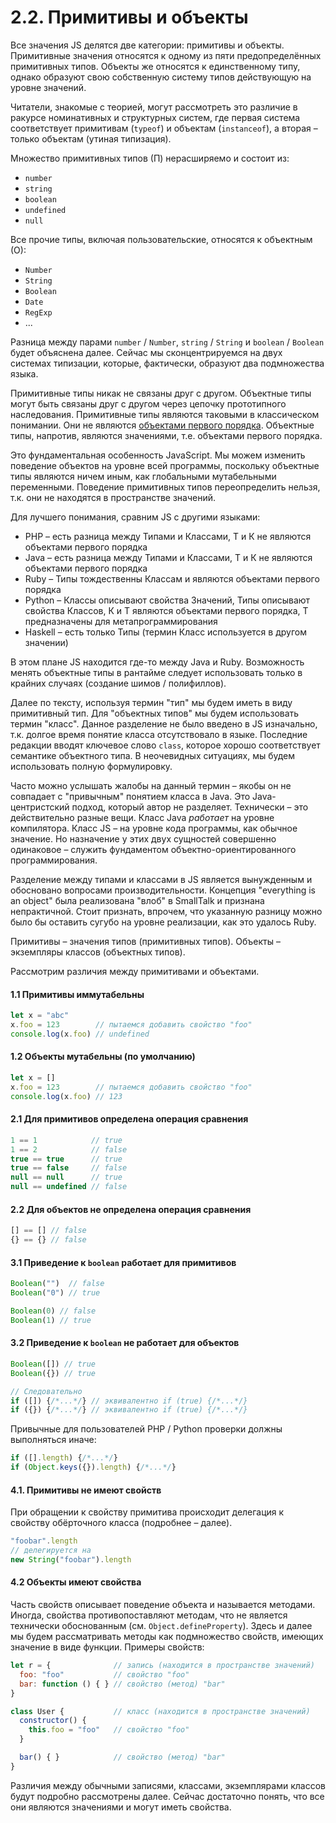 # 2.2. Примитивы и объекты

Все значения JS делятся две категории: примитивы и объекты. Примитивные значения
относятся к одному из пяти предопределённых примитивных типов. Объекты же относятся к единственному типу,
однако образуют свою собственную систему типов действующую на уровне значений.

Читатели, знакомые с теорией, могут рассмотреть это различие в ракурсе номинативных
и структурных систем, где первая система соответствует примитивам (`typeof`) и объектам (`instanceof`),
а вторая – только объектам (утиная типизация).

Множество примитивных типов (П) нерасширяемо и состоит из:

* `number`
* `string`
* `boolean`
* `undefined`
* `null`

Все прочие типы, включая пользовательские, относятся к объектным (О):

* `Number`
* `String`
* `Boolean`
* `Date`
* `RegExp`
* ...

Разница между парами `number` / `Number`, `string` / `String` и `boolean` / `Boolean`
будет объяснена далее. Сейчас мы сконцентрируемся на двух системах типизации, которые, фактически,
образуют два подмножества языка.

Примитивные типы никак не связаны друг с другом. Объектные типы могут быть
связаны друг с другом через цепочку прототипного наследования. Примитивные типы являются таковыми
в классическом понимании. Они не являются [объектами первого порядка](https://en.wikipedia.org/wiki/First-class_citizen).
Объектные типы, напротив, являются значениями, т.е. объектами первого порядка.

Это фундаментальная особенность JavaScript. Мы можем изменить поведение объектов на уровне
всей программы, поскольку объектные типы являются ничем иным, как глобальными мутабельными переменными.
Поведение примитивных типов переопределить нельзя, т.к. они не находятся в пространстве значений.

Для лучшего понимания, сравним JS с другими языками:

* PHP – есть разница между Типами и Классами, Т и К не являются объектами первого порядка
* Java – есть разница между Типами и Классами, Т и К не являются объектами первого порядка
* Ruby – Типы тождественны Классам и являются объектами первого порядка
* Python – Классы описывают свойства Значений, Типы описывают свойства Классов, К и Т являются
объектами первого порядка, Т предназначены для метапрограммирования
* Haskell – есть только Типы (термин Класс используется в другом значении)

В этом плане JS находится где-то между Java и Ruby.
Возможность менять объектные типы в рантайме следует использовать только в крайних случаях (создание шимов / полифиллов).

Далее по тексту, используя термин "тип" мы будем иметь в виду примитивный тип. Для "объектных типов"
мы будем использовать термин "класс". Данное разделение не было введено в JS изначально, т.к.
долгое время понятие класса отсутствовало в языке. Последние редакции вводят ключевое слово `class`,
которое хорошо соответствует семантике объектного типа. В неочевидных ситуациях, мы будем использовать
полную формулировку.

Часто можно услышать жалобы на данный термин – якобы он не совпадает с "привычным" понятием класса в Java.
Это Java-центристский подход, который автор не разделяет. Технически – это действительно разные вещи.
Класс Java *работает* на уровне компилятора. Класс JS – на уровне кода программы, как обычное значение.
Но назначение у этих двух сущностей совершенно одинаковое – служить фундаментом объектно-ориентированного
программирования.

Разделение между типами и классами в JS является вынужденным и обосновано вопросами производительности.
Концепция "everything is an object" была реализована "влоб" в SmallTalk и признана непрактичной.
Стоит признать, впрочем, что указанную разницу можно было бы оставить сугубо на уровне реализации, как это удалось Ruby.

Примитивы – значения типов (примитивных типов).
Объекты – экземпляры классов (объектных типов).

Рассмотрим различия между примитивами и объектами.

#### 1.1 Примитивы иммутабельны

```js
let x = "abc"
x.foo = 123        // пытаемся добавить свойство "foo"
console.log(x.foo) // undefined
```

#### 1.2 Объекты мутабельны (по умолчанию)

```js
let x = []
x.foo = 123        // пытаемся добавить свойство "foo"
console.log(x.foo) // 123
```

#### 2.1 Для примитивов определена операция сравнения

```js
1 == 1            // true
1 == 2            // false
true == true      // true
true == false     // false
null == null      // true
null == undefined // false
```

#### 2.2 Для объектов не определена операция сравнения

```js
[] == [] // false
{} == {} // false
```

#### 3.1 Приведение к `boolean` работает для примитивов

```js
Boolean("")  // false
Boolean("0") // true

Boolean(0) // false
Boolean(1) // true
```

#### 3.2 Приведение к `boolean` не работает для объектов

```js
Boolean([]) // true
Boolean({}) // true

// Следовательно
if ([]) {/*...*/} // эквивалентно if (true) {/*...*/}
if ({}) {/*...*/} // эквивалентно if (true) {/*...*/}
```

Привычные для пользователей PHP / Python проверки должны выполняться иначе:

```js
if ([].length) {/*...*/}
if (Object.keys({}).length) {/*...*/}
```

#### 4.1. Примитивы не имеют свойств

При обращении к свойству примитива происходит делегация к свойству обёрточного класса (подробнее – далее).

```js
"foobar".length
// делегируется на
new String("foobar").length
```

#### 4.2 Объекты имеют свойства

Часть свойств описывает поведение объекта и называется методами.
Иногда, свойства противопоставляют методам, что не является технически обоснованным (см. `Object.defineProperty`).
Здесь и далее мы будем рассматривать методы как подмножество свойств, имеющих значение в виде функции.
Примеры свойств:

```js
let r = {              // запись (находится в пространстве значений)
  foo: "foo"           // свойство "foo"
  bar: function () { } // свойство (метод) "bar"
}

class User {           // класс (находится в пространстве значений)
  constructor() {
    this.foo = "foo"   // свойство "foo"
  }

  bar() { }            // свойство (метод) "bar"
}
```

Различия между обычными записями, классами, экземплярами классов будут подробно рассмотрены далее.
Сейчас достаточно понять, что все они являются значениями и могут иметь свойства.
